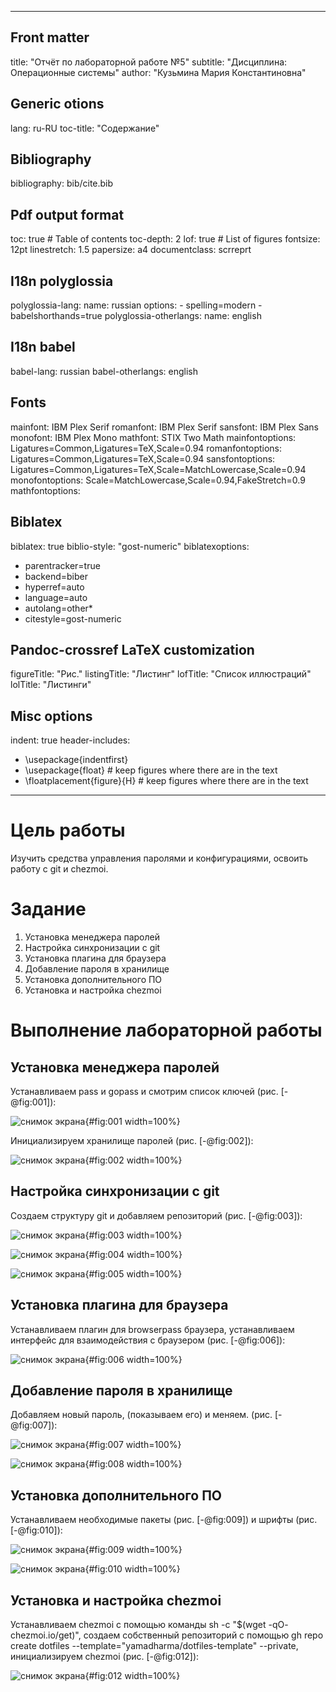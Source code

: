 
---
## Front matter
title: "Отчёт по лабораторной работе №5"
subtitle: "Дисциплина: Операционные системы"
author: "Кузьмина Мария Константиновна"

## Generic otions
lang: ru-RU
toc-title: "Содержание"

## Bibliography
bibliography: bib/cite.bib

## Pdf output format
toc: true # Table of contents
toc-depth: 2
lof: true # List of figures
fontsize: 12pt
linestretch: 1.5
papersize: a4
documentclass: scrreprt
## I18n polyglossia
polyglossia-lang:
  name: russian
  options:
	- spelling=modern
	- babelshorthands=true
polyglossia-otherlangs:
  name: english
## I18n babel
babel-lang: russian
babel-otherlangs: english
## Fonts
mainfont: IBM Plex Serif
romanfont: IBM Plex Serif
sansfont: IBM Plex Sans
monofont: IBM Plex Mono
mathfont: STIX Two Math
mainfontoptions: Ligatures=Common,Ligatures=TeX,Scale=0.94
romanfontoptions: Ligatures=Common,Ligatures=TeX,Scale=0.94
sansfontoptions: Ligatures=Common,Ligatures=TeX,Scale=MatchLowercase,Scale=0.94
monofontoptions: Scale=MatchLowercase,Scale=0.94,FakeStretch=0.9
mathfontoptions:
## Biblatex
biblatex: true
biblio-style: "gost-numeric"
biblatexoptions:
  - parentracker=true
  - backend=biber
  - hyperref=auto
  - language=auto
  - autolang=other*
  - citestyle=gost-numeric
## Pandoc-crossref LaTeX customization
figureTitle: "Рис."
listingTitle: "Листинг"
lofTitle: "Список иллюстраций"
lolTitle: "Листинги"
## Misc options
indent: true
header-includes:
  - \usepackage{indentfirst}
  - \usepackage{float} # keep figures where there are in the text
  - \floatplacement{figure}{H} # keep figures where there are in the text
---

# Цель работы

Изучить средства управления паролями и конфигурациями, освоить работу с git и chezmoi.


# Задание


1. Установка менеджера паролей
2. Настройка синхронизации с git
3. Установка плагина для браузера
4. Добавление пароля в хранилище
5. Установка дополнительного ПО 
6. Установка и настройка chezmoi


# Выполнение лабораторной работы

## Установка менеджера паролей
Устанавливаем pass и gopass и смотрим список ключей (рис. [-@fig:001]):

![снимок экрана](image/1.jpg){#fig:001 width=100%}

Инициализируем хранилище паролей (рис. [-@fig:002]):

![снимок экрана](image/2.jpg){#fig:002 width=100%}


## Настройка синхронизации с git

Создаем структуру git и добавляем репозиторий (рис. [-@fig:003]):

![снимок экрана](image/3.jpg){#fig:003 width=100%}


![снимок экрана](image/4.jpg){#fig:004 width=100%}


![снимок экрана](image/5.jpg){#fig:005 width=100%}


## Установка плагина для браузера

Устанавливаем плагин для browserpass браузера, устанавливаем интерфейс для взаимодействия с браузером (рис. [-@fig:006]):

![снимок экрана](image/6.jpg){#fig:006 width=100%}


## Добавление пароля в хранилище

Добавляем новый пароль, (показываем его) и меняем. (рис. [-@fig:007]):

![снимок экрана](image/7.jpg){#fig:007 width=100%}

![снимок экрана](image/8.jpg){#fig:008 width=100%}


## Установка дополнительного ПО 

Устанавливаем необходимые пакеты (рис. [-@fig:009]) и шрифты (рис. [-@fig:010]):

![снимок экрана](image/9.jpg){#fig:009 width=100%}


![снимок экрана](image/10.jpg){#fig:010 width=100%}

## Установка и настройка chezmoi

Устанавливаем chezmoi с помощью команды sh -c "$(wget -qO- chezmoi.io/get)", создаем собственный репозиторий с помощью gh repo create dotfiles --template="yamadharma/dotfiles-template" --private, инициализируем chezmoi (рис. [-@fig:012]):

![снимок экрана](image/12.jpg){#fig:012 width=100%}


